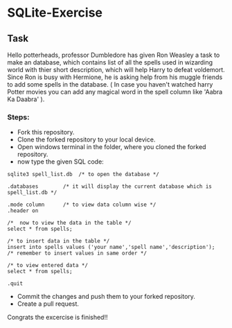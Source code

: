 # SQLite-Exercise
## Task
Hello potterheads, professor Dumbledore has given Ron Weasley a task to make an database, which contains list of all the spells used in wizarding world with thier short description, which will help Harry to defeat voldemort. Since Ron is busy with Hermione, he is asking help from his muggle friends to add some spells in the database. ( In case you haven't watched harry Potter movies you can add any magical word in the spell column like 
'Aabra Ka Daabra' ).
### Steps:
* Fork this repository.
* Clone the forked repository to your local device.
* Open windows terminal in the folder, where you cloned the forked repository.
* now type the given SQL code:
```
sqlite3 spell_list.db  /* to open the database */

.databases        /* it will display the current database which is spell_list.db */

.mode column      /* to view data column wise */
.header on 

/*  now to view the data in the table */
select * from spells;

/* to insert data in the table */
insert into spells values ('your name','spell name','description');
/* remember to insert values in same order */

/* to view entered data */
select * from spells;

.quit
```
* Commit the changes and push them to your forked repository.
* Create a pull request.

Congrats the excercise is finished!!
